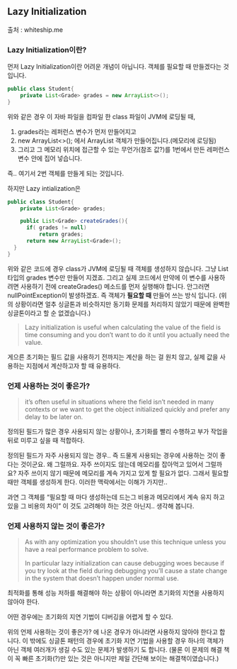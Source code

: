 ## Lazy Initialization

출처 : whiteship.me

### Lazy Initialization이란?

먼저 Lazy Initialization이란 어려운 개념이 아닙니다. 객체를 필요할 때 만들겠다는 것입니다.
```java
public class Student{
    private List<Grade> grades = new ArrayList<>();
}
```

위와 같은 경우 이 자바 파일을 컴파일 한 class 파일이 JVM에 로딩될 때,

1. grades라는 레퍼런스 변수가 먼저 만들어지고
2. new ArrayList<>(); 에서 ArrayList 객체가 만들어집니다.(메모리에 로딩됨)
3. 그리고 그 메모리 위치에 접근할 수 있는 무언가(참조 값?)를 1번에서 만든 레퍼런스 변수 안에 집어 넣습니다.

즉.. 여기서 2번 객체를 만들게 되는 것입니다.

하지만 Lazy intialization은

```java
public class Student{
    private List<Grade> grades;

    public List<Grade> createGrades(){
      if( grades != null)
          return grades;
      return new ArrayList<Grade>();
  }
}
```

위와 같은 코드에 경우 class가 JVM에 로딩될 때 객체를 생성하지 않습니다. 그냥 List 타입의 grades 변수만 만들어 지겠죠. 그리고 실제 코드에서 만약에 이 변수를 사용하려면 사용하기 전에 createGrades() 메소드를 먼저 실행해야 합니다. 
안그러면 nullPointException이 발생하겠죠. 즉 객체가 **필요할 때** 만들어 쓰는 방식 입니다. (위의 상황이라면 얼추 싱글톤과 비슷하지만 동기화 문제를 처리하지 않았기 때문에 완벽한 싱글톤이라고 할 순 없겠습니다.)

> Lazy initialization is useful when calculating the value of the field is time consuming and you don’t want to do it until you actually need the value.

게으른 초기화는 필드 값을 사용하기 전까지는 계산을 하는 걸 원치 않고, 실제 값을 사용하는 지점에서 계산하고자 할 때 유용하다.

### 언제 사용하는 것이 좋은가?

> it’s often useful in situations where the field isn’t needed in many contexts or we want to get the object initialized quickly and prefer any delay to be later on.

정의된 필드가 많은 경우 사용되지 않는 상황이나, 초기화를 빨리 수행하고 부가 작업을 뒤로 미루고 싶을 때  적합하다.

정의된 필드가 자주 사용되지 않는 경우.. 즉 드물게 사용되는 경우에 사용하는 것이 좋다는 것이군요. 왜 그럴까요. 자주 쓰이지도 않는데 메모리를 잡아먹고 있어서 그럴까요? 자주 쓰이지 않기 때문에 메모리를 계속 가지고 있게 할 필요가 없다. 그래서 필요할 때만 객체를 생성하게 한다. 이러한 맥락에서는 이해가 가지만..

과연 그 객체를 “필요할 때 마다 생성하는데 드는그 비용과 메모리에서 계속 유지 하고 있을 그 비용의 차이” 이 것도 고려해야 하는 것은 아닌지.. 생각해 봅니다.

### 언제 사용하지 않는 것이 좋은가?

> As with any optimization you shouldn’t use this technique unless you have a real performance problem to solve.
>
> In particular lazy initialization can cause debugging woes because if you try look at the field during debugging you’ll cause a state change in the system that doesn’t happen under normal use.

최적화를 통해 성능 저하를 해결해야 하는 상황이 아니라면 초기화의 지연을 사용하지 않아야 한다.

어떤 경우에는 초기화의 지연 기법이 디버깅을 어렵게 할 수 있다.

위의 언제 사용하는 것이 좋은가? 에 나온 경우가 아니라면 사용하지 않아야 한다고 합니다. 이 밖에도 싱글톤 패턴의 경우에 초기화 지연 기법을 사용할 경우 하나의 객체가 아닌 객체 여러개가 생길 수도 있는 문제가 발생하기 도 합니다.
(물론 이 문제의 해결 책이 꼭 빠른 초기화(?)만 있는 것은 아니지만 제일 간단해 보이는 해결책이였습니다.)